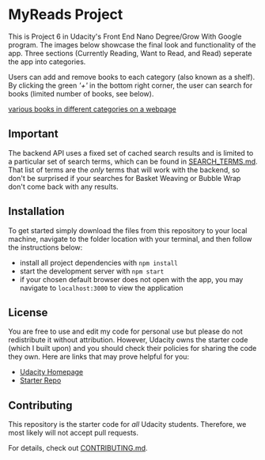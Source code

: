 # MyReads Project
This is Project 6 in Udacity's Front End Nano Degree/Grow With Google program.  The images below showcase the final look and functionality of the app.  Three sections (Currently Reading, Want to Read, and Read) seperate the app into categories.  

Users can add and remove books to each category (also known as a shelf).  By clicking the green _'+'_ in the bottom right corner, the user can search for books (limited number of books, see below).

[various books in different categories on a webpage](https://raw.githubusercontent.com/JS-goose/reactnd-project-myreads-starter/master/img/react-project1-a.png)

## Important
The backend API uses a fixed set of cached search results and is limited to a particular set of search terms, which can be found in [SEARCH_TERMS.md](SEARCH_TERMS.md). That list of terms are the _only_ terms that will work with the backend, so don't be surprised if your searches for Basket Weaving or Bubble Wrap don't come back with any results.

## Installation

To get started simply download the files from this repository to your local machine, navigate to the folder location with your terminal, and then follow the instructions below:

* install all project dependencies with `npm install`
* start the development server with `npm start`
* if your chosen default browser does not open with the app, you may navigate to `localhost:3000` to view the application

## License
You are free to use and edit my code for personal use but please do not redistribute it without attribution.  However, Udacity owns the starter code (which I built upon) and you should check their policies for sharing the code they own.  Here are links that may prove helpful for you: 

* [Udacity Homepage](https://www.udacity.com/)
* [Starter Repo](https://github.com/udacity/reactnd-project-myreads-starter)

## Contributing

This repository is the starter code for _all_ Udacity students. Therefore, we most likely will not accept pull requests.

For details, check out [CONTRIBUTING.md](CONTRIBUTING.md).